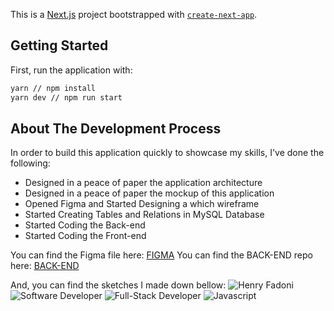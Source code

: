 This is a [Next.js](https://nextjs.org/) project bootstrapped with [`create-next-app`](https://github.com/vercel/next.js/tree/canary/packages/create-next-app).

## Getting Started

First, run the application with:

```bash
yarn // npm install
yarn dev // npm run start
```

## About The Development Process

In order to build this application quickly to showcase my skills, I've done the following:

- Designed in a peace of paper the application architecture
- Designed in a peace of paper the mockup of this application
- Opened Figma and Started Designing a which wireframe
- Started Creating Tables and Relations in MySQL Database
- Started Coding the Back-end
- Started Coding the Front-end

You can find the Figma file here: [FIGMA](https://www.figma.com/file/CMbXMzL7P7W8b7PUrGpsPb/Untitled?node-id=1%3A2)
You can find the BACK-END repo here: [BACK-END](https://github.com/HenriqueFadoni/zumbi_app_backend)

And, you can find the sketches I made down bellow:
![Henry Fadoni](https://i.imgur.com/jQbxXIx.jpeg)
![Software Developer](https://i.imgur.com/6rS82Se.jpeg)
![Full-Stack Developer](https://i.imgur.com/piwBb6Q.jpeg)
![Javascript](https://i.imgur.com/V2kgO1J.jpeg)
